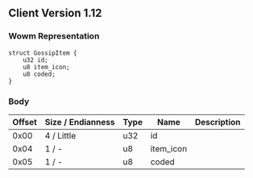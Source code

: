 ## Client Version 1.12

### Wowm Representation
```rust,ignore
struct GossipItem {
    u32 id;    
    u8 item_icon;    
    u8 coded;    
}

```
### Body
| Offset | Size / Endianness | Type | Name | Description |
| ------ | ----------------- | ---- | ---- | ----------- |
| 0x00 | 4 / Little | u32 | id |  |
| 0x04 | 1 / - | u8 | item_icon |  |
| 0x05 | 1 / - | u8 | coded |  |
